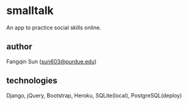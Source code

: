 # smalltalk

An app to practice social skills online.

## author
Fangqin Sun (sun603@purdue.edu)

## technologies

Django, jQuery, Bootstrap, Heroku, SQLite(local), PostgreSQL(deploy)
